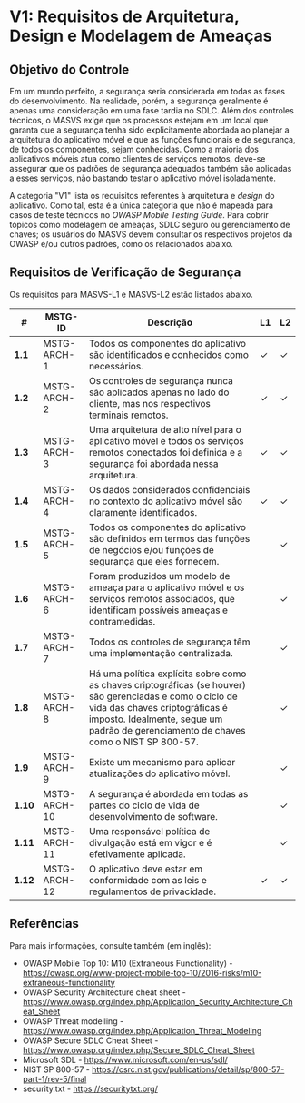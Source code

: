 # V1: Requisitos de Arquitetura, Design e Modelagem de Ameaças

## Objetivo do Controle

Em um mundo perfeito, a segurança seria considerada em todas as fases do desenvolvimento. Na realidade, porém, a segurança geralmente é apenas uma consideração em uma fase tardia no SDLC. Além dos controles técnicos, o MASVS exige que os processos estejam em um local que garanta que a segurança tenha sido explicitamente abordada ao planejar a arquitetura do aplicativo móvel e que as funções funcionais e de segurança, de todos os componentes, sejam conhecidas. Como a maioria dos aplicativos móveis atua como clientes de serviços remotos, deve-se assegurar que os padrões de segurança adequados também são aplicadas a esses serviços, não bastando testar o aplicativo móvel isoladamente.

A categoria "V1" lista os requisitos referentes à arquitetura e _design_ do aplicativo. Como tal, esta é a única categoria que não é mapeada para casos de teste técnicos no _OWASP Mobile Testing Guide_. Para cobrir tópicos como modelagem de ameaças, SDLC seguro ou gerenciamento de chaves; os usuários do MASVS devem consultar os respectivos projetos da OWASP e/ou outros padrões, como os relacionados abaixo.

## Requisitos de Verificação de Segurança

Os requisitos para MASVS-L1 e MASVS-L2 estão listados abaixo.

| # | MSTG-ID | Descrição | L1 | L2 |
| -- | ---------- | ---------------------- | - | - |
| **1.1** | MSTG-ARCH-1 | Todos os componentes do aplicativo são identificados e conhecidos como necessários. | ✓ | ✓ |
| **1.2** | MSTG-ARCH-2 | Os controles de segurança nunca são aplicados apenas no lado do cliente, mas nos respectivos terminais remotos. | ✓ | ✓ |
| **1.3** | MSTG-ARCH-3 | Uma arquitetura de alto nível para o aplicativo móvel e todos os serviços remotos conectados foi definida e a segurança foi abordada nessa arquitetura. | ✓ | ✓ |
| **1.4** | MSTG-ARCH-4 | Os dados considerados confidenciais no contexto do aplicativo móvel são claramente identificados. | ✓ | ✓ |
| **1.5** | MSTG-ARCH-5 | Todos os componentes do aplicativo são definidos em termos das funções de negócios e/ou funções de segurança que eles fornecem. |   | ✓ |
| **1.6** | MSTG-ARCH-6 | Foram produzidos um modelo de ameaça para o aplicativo móvel e os serviços remotos associados, que identificam possíveis ameaças e contramedidas. |   | ✓ |
| **1.7** | MSTG-ARCH-7 | Todos os controles de segurança têm uma implementação centralizada. |   | ✓ |
| **1.8** | MSTG-ARCH-8 | Há uma política explícita sobre como as chaves criptográficas (se houver) são gerenciadas e como o ciclo de vida das chaves criptográficas é imposto. Idealmente, segue um padrão de gerenciamento de chaves como o NIST SP 800-57. |   | ✓ |
| **1.9** | MSTG-ARCH-9 | Existe um mecanismo para aplicar atualizações do aplicativo móvel. |   | ✓ |
| **1.10** | MSTG-ARCH-10 | A segurança é abordada em todas as partes do ciclo de vida de desenvolvimento de software. |   | ✓ |
| **1.11** | MSTG-ARCH-11 | Uma responsável política de divulgação está em vigor e é efetivamente aplicada. |   | ✓ |
| **1.12** | MSTG-ARCH-12 | O aplicativo deve estar em conformidade com as leis e regulamentos de privacidade. | ✓ | ✓ |

## Referências

Para mais informações, consulte também (em inglês):

- OWASP Mobile Top 10: M10 (Extraneous Functionality) - <https://owasp.org/www-project-mobile-top-10/2016-risks/m10-extraneous-functionality>
- OWASP Security Architecture cheat sheet - <https://www.owasp.org/index.php/Application_Security_Architecture_Cheat_Sheet>
- OWASP Threat modelling - <https://www.owasp.org/index.php/Application_Threat_Modeling>
- OWASP Secure SDLC Cheat Sheet - <https://www.owasp.org/index.php/Secure_SDLC_Cheat_Sheet>
- Microsoft SDL - <https://www.microsoft.com/en-us/sdl/>
- NIST SP 800-57 - <https://csrc.nist.gov/publications/detail/sp/800-57-part-1/rev-5/final>
- security.txt - <https://securitytxt.org/>
